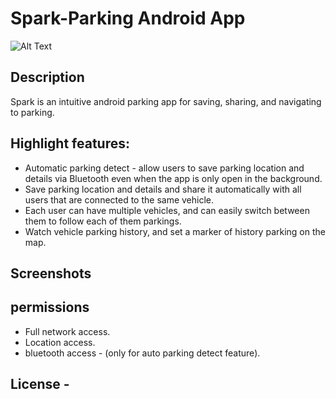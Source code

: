 # Spark-Parking Android App 
![Alt Text](https://i.ibb.co/DpH3szG/parking-copy.png) 
## Description 
Spark is an intuitive android parking app for saving, sharing, and navigating to parking.

## Highlight features:
* Automatic parking detect - allow users to save parking location and details via Bluetooth even when the app is only open in the background.
* Save parking location and details and share it automatically with all users that are connected to the same vehicle.
* Each user can have multiple vehicles, and can easily switch between them to follow each of them parkings.
* Watch vehicle parking history, and set a marker of history parking on the map.
## Screenshots
## permissions
* Full network access.
* Location access.
* bluetooth access - (only for auto parking detect feature).
## License - 

